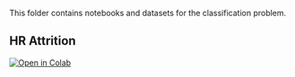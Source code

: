 This folder contains notebooks and datasets for the classification problem.


## HR Attrition

[![Open in Colab](https://colab.research.google.com/assets/colab-badge.svg)](https://colab.research.google.com/github/manaranjanp/MLDLStudents/blob/main/Classification/Classification_HR_Attrition_Analysis_V2.ipynb)
